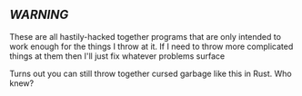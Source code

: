 ## _WARNING_

These are all hastily-hacked together programs that are only intended to work
enough for the things I throw at it. If I need to throw more complicated things
at them then I'll just fix whatever problems surface

Turns out you can still throw together cursed garbage like this in Rust. Who
knew?

